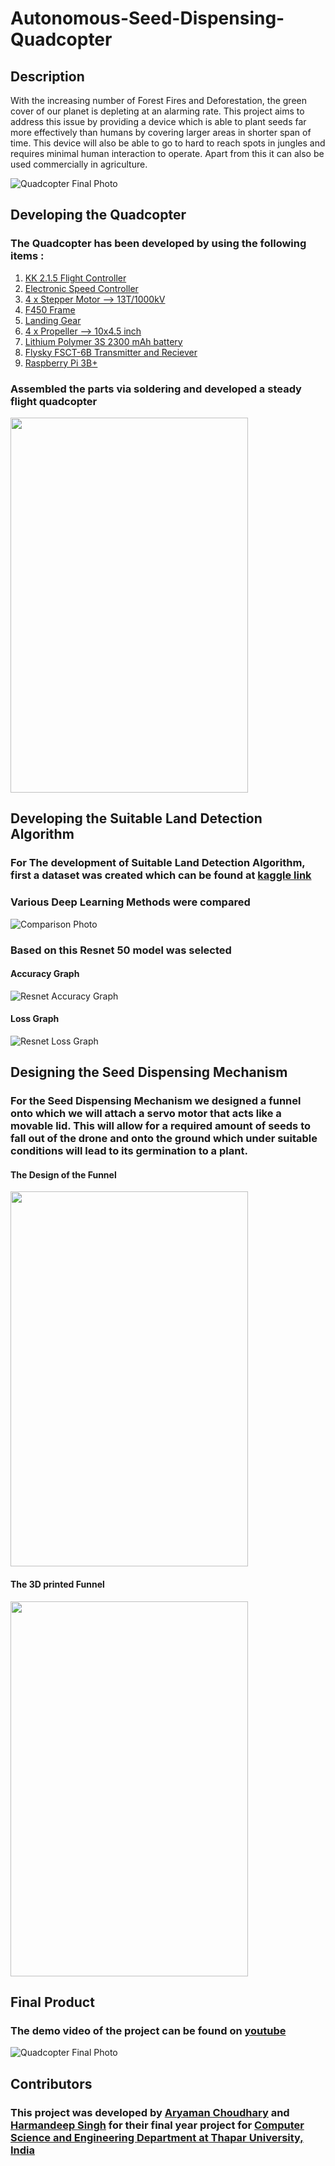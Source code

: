 # Autonomous-Seed-Dispensing-Quadcopter
## Description
With the increasing number of Forest Fires and Deforestation, the green cover of our planet is depleting at an alarming rate. This project aims to address this issue by providing a device which is able to plant seeds far more effectively than humans by covering larger areas in shorter span of time. This device will also be able to go to hard to reach spots in jungles and requires minimal human interaction to operate. Apart from this it can also be used commercially in agriculture.

![Quadcopter Final Photo](https://github.com/aryamanchoudhary123/Autonomous-Seed-Dispensing-Quadcopter/blob/main/Images/Densenet-accuracy.png)

## Developing the Quadcopter 
### The Quadcopter has been developed by using the following items :
1. [KK 2.1.5 Flight Controller](www.link.com)
2. [Electronic Speed Controller ](www.link.com)
3. [4 x Stepper Motor --> 13T/1000kV ](www.link.com)
4. [F450 Frame](www.link.com)
5. [Landing Gear](www.link.com)
6. [4 x Propeller --> 10x4.5 inch](www.link.com)
7. [Lithium Polymer 3S 2300 mAh battery](www.link.com)
8. [Flysky FSCT-6B Transmitter and Reciever](www.link.com)
9. [Raspberry Pi 3B+](www.link.com)

### Assembled the parts via soldering and developed a steady flight quadcopter
<img src="https://github.com/aryamanchoudhary123/Autonomous-Seed-Dispensing-Quadcopter/blob/main/Images/drone-initial.jpeg" height="600" width="380">


## Developing the Suitable Land Detection Algorithm 

### For The development of Suitable Land Detection Algorithm, first a dataset was created which can be found at [kaggle link](https://www.kaggle.com/datasets/aryamanchoudhary/quadcopter-captured-different-land-types?datasetId=2703305)

### Various Deep Learning Methods were compared
![Comparison Photo](https://github.com/aryamanchoudhary123/Autonomous-Seed-Dispensing-Quadcopter/blob/main/Images/comparison.png)

### Based on this Resnet 50 model was selected 

#### Accuracy Graph 

![Resnet Accuracy Graph](https://github.com/aryamanchoudhary123/Autonomous-Seed-Dispensing-Quadcopter/blob/main/Images/resnet-accuracy.png)

#### Loss Graph 

![Resnet Loss Graph](https://github.com/aryamanchoudhary123/Autonomous-Seed-Dispensing-Quadcopter/blob/main/Images/resnet-loss.png)

## Designing the Seed Dispensing Mechanism 

### For the Seed Dispensing Mechanism we designed a funnel onto which we will attach a servo motor that acts like a movable lid. This will allow for a required amount of seeds to fall out of the drone and onto the ground which under suitable conditions will lead to its germination to a plant.

#### The Design of the Funnel 

<img src="https://github.com/aryamanchoudhary123/Autonomous-Seed-Dispensing-Quadcopter/blob/main/Images/funnel2_side-view.jpeg" height="600" width="380">

#### The 3D printed Funnel 
<img src="https://github.com/aryamanchoudhary123/Autonomous-Seed-Dispensing-Quadcopter/blob/main/Images/Funnel-developed.jpeg" height="600" width="380">


## Final Product
### The demo video of the project can be found on [youtube](www.youtube.com)
![Quadcopter Final Photo](https://github.com/aryamanchoudhary123/Autonomous-Seed-Dispensing-Quadcopter/blob/main/Images/Densenet-accuracy.png)

## Contributors 

### This project was developed by [Aryaman Choudhary](https://github.com/aryamanchoudhary123) and [Harmandeep Singh](https://www.linkedin.com/in/harmandeep-singh-b9740a1b2/) for their final year project for [Computer Science and Engineering Department at Thapar University, India](https://csed.thapar.edu)
